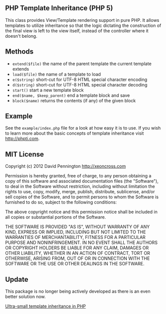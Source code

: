 ## PHP Template Inheritance (PHP 5)

This class provides View/Template rendering support in pure PHP. It allows templates to utilize inheritance so that the logic dictating the construction of the final view is left to the view itself, instead of the controller where it doesn't belong.

## Methods

* `extend($file)` the name of the parent template the current template extends
* `load($file)` the name of a template to load
* `e($string)` short-cut for UTF-8 HTML special character encoding
* `d($string)` short-cut for UTF-8 HTML special character decoding
* `start()` start a new template block
* `end($name, $keep_parent)` end a template block and save
* `block($name)` returns the contents (if any) of the given block

## Example

See the `example/index.php` file for a look at how easy it is to use. If you wish to learn more about the basic concepts of template inheritance visit <http://phpti.com>.

## MIT License

Copyright (c) 2012 David Pennington <http://xeoncross.com>

Permission is hereby granted, free of charge, to any person obtaining a copy of this software and associated documentation files (the "Software"), to deal in the Software without restriction, including without limitation the rights to use, copy, modify, merge, publish, distribute, sublicense, and/or sell copies of the Software, and to permit persons to whom the Software is furnished to do so, subject to the following conditions:

The above copyright notice and this permission notice shall be included in all copies or substantial portions of the Software.

THE SOFTWARE IS PROVIDED "AS IS", WITHOUT WARRANTY OF ANY KIND, EXPRESS OR IMPLIED, INCLUDING BUT NOT LIMITED TO THE WARRANTIES OF MERCHANTABILITY, FITNESS FOR A PARTICULAR PURPOSE AND NONINFRINGEMENT. IN NO EVENT SHALL THE AUTHORS OR COPYRIGHT HOLDERS BE LIABLE FOR ANY CLAIM, DAMAGES OR OTHER LIABILITY, WHETHER IN AN ACTION OF CONTRACT, TORT OR OTHERWISE, ARISING FROM, OUT OF OR IN CONNECTION WITH THE SOFTWARE OR THE USE OR OTHER DEALINGS IN THE SOFTWARE.

## Update

This package is no longer being actively developed as there is an even better solution now.

[Ultra-small template inheritance in PHP](https://gist.github.com/Xeoncross/32947f0e450212da693c)
